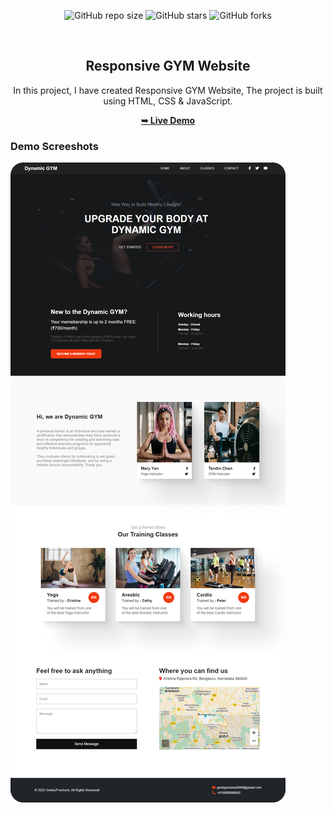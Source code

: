 <div align="center">
  
  ![GitHub repo size](https://img.shields.io/github/repo-size/geeky-prashant/responsive-gym-website)
  ![GitHub stars](https://img.shields.io/github/stars/geeky-prashant/responsive-gym-website)
  ![GitHub forks](https://img.shields.io/github/forks/geeky-prashant/responsive-gym-website?style=social)
 
  <br />

  <h2 align="center">Responsive GYM Website</h2>

  In this project, I have created Responsive GYM Website, The project is built using HTML, CSS & JavaScript.

  <a href="https://resilient-chaja-e4508a.netlify.app/"><strong>➥ Live Demo</strong></a>

</div>

### Demo Screeshots

![Responsive GYM Website Desktop Demo](./readme-images/Responsive-GYM-Website.png "Desktop Demo")

